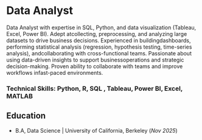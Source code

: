 # Data Analyst

Data Analyst with expertise in SQL, Python, and data visualization (Tableau, Excel, Power BI). Adept atcollecting, preprocessing, and analyzing large datasets to drive business decisions. Experienced in buildingdashboards, performing statistical analysis (regression, hypothesis testing, time-series analysis), andcollaborating with cross-functional teams. Passionate about using data-driven insights to support businessoperations and strategic decision-making. Proven ability to collaborate with teams and improve workflows infast-paced environments.

### Technical Skills: Python, R, SQL , Tableau, Power BI, Excel, MATLAB

## Education
- B.A, Data Science | University of California, Berkeley (_Nov 2025_)
  

